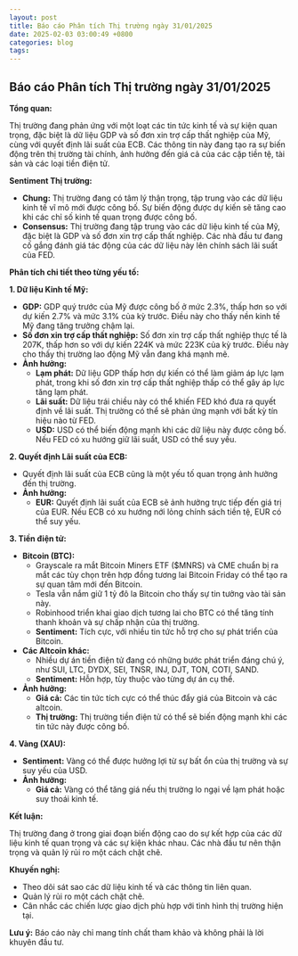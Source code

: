 ```yaml
---
layout: post
title: Báo cáo Phân tích Thị trường ngày 31/01/2025
date: 2025-02-03 03:00:49 +0800
categories: blog
tags:
---
```



## Báo cáo Phân tích Thị trường ngày 31/01/2025

**Tổng quan:**

Thị trường đang phản ứng với một loạt các tin tức kinh tế và sự kiện quan trọng, đặc biệt là dữ liệu GDP và số đơn xin trợ cấp thất nghiệp của Mỹ, cùng với quyết định lãi suất của ECB. Các thông tin này đang tạo ra sự biến động trên thị trường tài chính, ảnh hưởng đến giá cả của các cặp tiền tệ, tài sản và các loại tiền điện tử.

**Sentiment Thị trường:**

*   **Chung:** Thị trường đang có tâm lý thận trọng, tập trung vào các dữ liệu kinh tế vĩ mô mới được công bố. Sự biến động được dự kiến sẽ tăng cao khi các chỉ số kinh tế quan trọng được công bố.
*   **Consensus:** Thị trường đang tập trung vào các dữ liệu kinh tế của Mỹ, đặc biệt là GDP và số đơn xin trợ cấp thất nghiệp. Các nhà đầu tư đang cố gắng đánh giá tác động của các dữ liệu này lên chính sách lãi suất của FED.

**Phân tích chi tiết theo từng yếu tố:**

**1. Dữ liệu Kinh tế Mỹ:**

*   **GDP:** GDP quý trước của Mỹ được công bố ở mức 2.3%, thấp hơn so với dự kiến 2.7% và mức 3.1% của kỳ trước. Điều này cho thấy nền kinh tế Mỹ đang tăng trưởng chậm lại.
*   **Số đơn xin trợ cấp thất nghiệp:** Số đơn xin trợ cấp thất nghiệp thực tế là 207K, thấp hơn so với dự kiến 224K và mức 223K của kỳ trước. Điều này cho thấy thị trường lao động Mỹ vẫn đang khá mạnh mẽ.
*   **Ảnh hưởng:**
    *   **Lạm phát:** Dữ liệu GDP thấp hơn dự kiến có thể làm giảm áp lực lạm phát, trong khi số đơn xin trợ cấp thất nghiệp thấp có thể gây áp lực tăng lạm phát.
    *   **Lãi suất:** Dữ liệu trái chiều này có thể khiến FED khó đưa ra quyết định về lãi suất. Thị trường có thể sẽ phản ứng mạnh với bất kỳ tín hiệu nào từ FED.
    *   **USD:** USD có thể biến động mạnh khi các dữ liệu này được công bố. Nếu FED có xu hướng giữ lãi suất, USD có thể suy yếu.

**2. Quyết định Lãi suất của ECB:**

*   Quyết định lãi suất của ECB cũng là một yếu tố quan trọng ảnh hưởng đến thị trường.
*   **Ảnh hưởng:**
    *   **EUR:** Quyết định lãi suất của ECB sẽ ảnh hưởng trực tiếp đến giá trị của EUR. Nếu ECB có xu hướng nới lỏng chính sách tiền tệ, EUR có thể suy yếu.

**3. Tiền điện tử:**

*   **Bitcoin (BTC):**
    *   Grayscale ra mắt Bitcoin Miners ETF ($MNRS) và CME chuẩn bị ra mắt các tùy chọn trên hợp đồng tương lai Bitcoin Friday có thể tạo ra sự quan tâm mới đến Bitcoin.
    *   Tesla vẫn nắm giữ 1 tỷ đô la Bitcoin cho thấy sự tin tưởng vào tài sản này.
    *   Robinhood triển khai giao dịch tương lai cho BTC có thể tăng tính thanh khoản và sự chấp nhận của thị trường.
    *   **Sentiment:** Tích cực, với nhiều tin tức hỗ trợ cho sự phát triển của Bitcoin.
*   **Các Altcoin khác:**
    *   Nhiều dự án tiền điện tử đang có những bước phát triển đáng chú ý, như SUI, LTC, DYDX, SEI, TNSR, INJ, DJT, TON, COTI, SAND.
    *   **Sentiment:** Hỗn hợp, tùy thuộc vào từng dự án cụ thể.
*   **Ảnh hưởng:**
    *   **Giá cả:** Các tin tức tích cực có thể thúc đẩy giá của Bitcoin và các altcoin.
    *   **Thị trường:** Thị trường tiền điện tử có thể sẽ biến động mạnh khi các tin tức này được công bố.

**4. Vàng (XAU):**

*   **Sentiment:** Vàng có thể được hưởng lợi từ sự bất ổn của thị trường và sự suy yếu của USD.
*   **Ảnh hưởng:**
    *   **Giá cả:** Vàng có thể tăng giá nếu thị trường lo ngại về lạm phát hoặc suy thoái kinh tế.

**Kết luận:**

Thị trường đang ở trong giai đoạn biến động cao do sự kết hợp của các dữ liệu kinh tế quan trọng và các sự kiện khác nhau. Các nhà đầu tư nên thận trọng và quản lý rủi ro một cách chặt chẽ.

**Khuyến nghị:**

*   Theo dõi sát sao các dữ liệu kinh tế và các thông tin liên quan.
*   Quản lý rủi ro một cách chặt chẽ.
*   Cân nhắc các chiến lược giao dịch phù hợp với tình hình thị trường hiện tại.

**Lưu ý:** Báo cáo này chỉ mang tính chất tham khảo và không phải là lời khuyên đầu tư.
